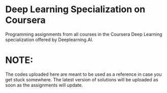 # Deep Learning Specialization on Coursera
Programming assignments from all courses in the Coursera Deep Learning specialization offered by Deeplearning.AI.
# NOTE:
The codes uploaded here are meant to be used as a reference in case you get stuck somewhere.
The latest version of solutions will be uploaded as soon as the assignments will update. 
